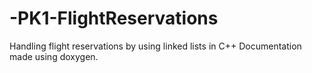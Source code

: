 # -PK1-FlightReservations
Handling flight reservations by using linked lists in C++
Documentation made using doxygen.
